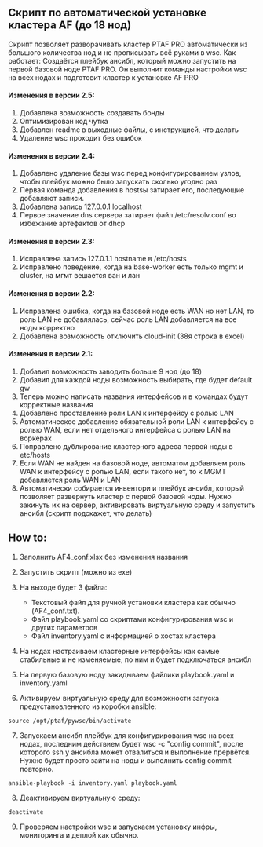 ## Cкрипт по автоматической установке кластера AF (до 18 нод)

Скрипт позволяет разворачивать кластер PTAF PRO автоматически из большого количества нод и не прописывать всё руками в wsc.
Как работает:
Создаётся плейбук ансибл, который можно запустить на первой базовой ноде PTAF PRO. Он выполнит команды настройки wsc на всех нодах и подготовит кластер к установке AF PRO

#### Изменения в версии 2.5:
1. Добавлена возможность создавать бонды
2. Оптимизирован код чутка
3. Добавлен readme в выходные файлы, с инструкцией, что делать
4. Удаление wsc проходит без ошибок 

#### Изменения в версии 2.4:
1. Добавлено удаление базы wsc перед конфигурированием узлов, чтобы плейбук можно было запускать сколько угодно раз
2. Первая команда добавления в hostsы затирает его, последующие добавляют записи. 
3. Добавлена запись 127.0.0.1 localhost
4. Первое значение dns сервера затирает файл /etc/resolv.conf во избежание артефактов от dhcp

#### Изменения в версии 2.3:
1. Исправлена запись 127.0.1.1 hostname в /etc/hosts
2. Исправлено поведение, когда на base-worker есть только mgmt и cluster, на мгмт вешается ван и лан

#### Изменения в версии 2.2:
1. Исправлена ошибка, когда на базовой ноде есть WAN но нет LAN, то роль LAN не добавлялась, сейчас роль LAN добавляется на все ноды корректно
2. Добавлена возможность отключить cloud-init (38я строка в excel)

#### Изменения  в версии 2.1:
1. Добавил возможность заводить больше 9 нод (до 18)
2. Добавил для каждой ноды возможность выбирать, где будет default gw
3. Теперь можно написать названия интерфейсов и в командах будут корректные названия
4. Добавлено проставление роли LAN к интерфейсу с ролью LAN 
5. Автоматическое добавление обязательной роли LAN к интерфейсу с ролью WAN, если нет отдельного интерфейса с ролью LAN на воркерах
6. Поправлено дублирование кластерного адреса первой ноды в etc/hosts
7. Если WAN не найден на базовой ноде, автоматом добавляем роль WAN к интерфейсу с ролью LAN, если такого нет, то к MGMT добавляется роль WAN и LAN
8. Автоматически собирается инвентори и плейбук ансибл, который позволяет развернуть кластер с первой базовой ноды. Нужно закинуть их на сервер, активировать виртуальную среду и запустить ансибл (скрипт подскажет, что делать)

## How to:
1. Заполнить AF4_conf.xlsx без изменения названия
2. Запустить скрипт (можно из exe)
3. На выходе будет 3 файла: 
   - Текстовый файл для ручной установки кластера как обычно (AF4_conf.txt).
   - Файл playbook.yaml со скриптами конфигурирования wsc и других параметров
   - Файл inventory.yaml c информацией о хостах кластера 

4. На нодах настраиваем кластерные интерфейсы как самые стабильные и не изменяемые, по ним и будет подключаться ансибл
5. На первую базовую ноду закидываем файлики playbook.yaml и inventory.yaml
6. Активируем виртуальную среду для возможности запуска предустановленного из коробки ansible:

```source /opt/ptaf/pywsc/bin/activate```

7. Запускаем ансибл плейбук для конфигурирования wsc на всех нодах, последним действием будет wsc -c "config commit", после которого ssh у ансибла может отвалиться и выполнение прервётся. Нужно будет просто зайти на ноды и выполнить config commit повторно.

```ansible-playbook -i inventory.yaml playbook.yaml```

8. Деактивируем виртуальную среду:

```deactivate```

9. Проверяем настройки wsc и запускаем установку инфры, мониторинга и деплой как обычно.

